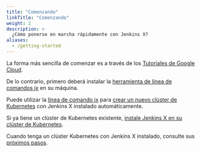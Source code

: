 ```yaml
---
title: "Comenzando"
linkTitle: "Comenzando"
weight: 2
description: >
  ¿Cómo ponerse en marcha rápidamente con Jenkins X?
aliases:
  - /getting-started
---
```


La forma más sencilla de comenzar es a través de los [Tutoriales de Google Cloud](/es/docs/managing-jx/tutorials/google-hosted/).

De lo contrario, primero deberá instalar la [herramienta de línea de comandos jx](/docs/getting-started/setup/install/) en su máquina.

Puede utilizar la [línea de comando jx](/commands/jx/#jx) para [crear un nuevo clúster de Kubernetes](/docs/getting-started/setup/create-cluster/) con Jenkins X instalado automáticamente.

Si ya tiene un clúster de Kubernetes existente, [instale Jenkins X en su clúster de Kubernetes](/getting-started/install-on-cluster/).

Cuando tenga un clúster Kubernetes con Jenkins X instalado, consulte sus [próximos pasos](/es/docs/getting-started/next/).